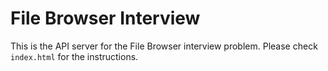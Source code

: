 # File Browser Interview

This is the API server for the File Browser interview problem. Please check `index.html` for the instructions.
